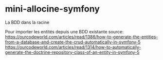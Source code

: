 # mini-allocine-symfony

La BDD dans la racine

Pour importer les entités depuis une BDD existante source: 
https://ourcodeworld.com/articles/read/1386/how-to-generate-the-entities-from-a-database-and-create-the-crud-automatically-in-symfony-5 
https://ourcodeworld.com/articles/read/1314/how-to-automatically-generate-the-doctrine-repository-class-of-an-entity-in-symfony-5

